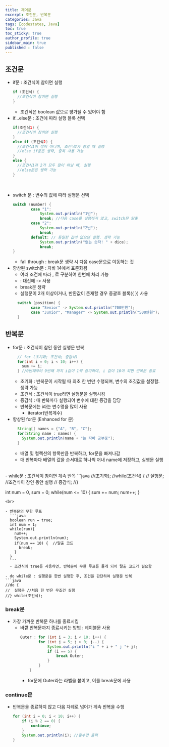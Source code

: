 ```yaml
---
title: 제어문
excerpt: 조건문, 반복문
categories: Java
tags: [codestates, Java]
toc: true
toc_sticky: true
author_profile: true
sidebar_main: true
published : false
---
```


## 조건문 
- if문 : 조건식이 참이면 실행
  ```java
  if (조건식) {
    //조건식이 참이면 실행
  }
  ```
  - 조건식은 boolean 값으로 평가될 수 있어야 함
- if...else문 : 조건에 따라 실행 블록 선택
  ```java
  if(조건식1) {
	//조건식이 참이면 실행
  } 
  else if (조건식2) {
    //조건식1이 참이 아니며, 조건식2가 참일 때 실행
    //else if문은 생략, 중복 사용 가능
  } 
  else {
    //조건식1과 2가 모두 참이 아닐 때, 실행
    //else문은 생략 가능
  }
  ```
<br>

- switch 문 : 변수의 값에 따라 실행문 선택  
  ```java
  switch (number) {
          case "1":
              System.out.println("1번");
              break; //다음 case를 실행하지 않고, switch문 탈출
          case "2":
              System.out.println("2번");
              break;
          default: // 동일한 값이 없으면 실행. 생략 가능
              System.out.println("없는 숫자! " + dice);
              break;
  }
  ```
  - fall through : break문 생략 시 다음 case문으로 이동하는 것
- 향상된 switch문 : 자바 14에서 표준화됨
  - 여러 조건에 따라 , 로 구분하여 한번에 처리 가능
  - : 대신에 -> 사용
  - break문 생략
  - 실행문이 2개 이상이거나, 반환값이 존재할 경우 중괄호 블록({ }) 사용
  ```java
    switch (position) {
          case "Senior" -> System.out.println("700만원");
          case "Junior", "Manager" -> System.out.println("500만원");
    }
  ```

## 반복문
- for문 : 조건식이 참인 동안 실행문 반복
  ```java
    // for (초기화; 조건식; 증감식)
    for(int i = 0; i < 10; i++) {	
      sum += i;
    } //0번째부터 9번째 까지 i값이 1씩 증가하여, i 값이 10이 되면 반복문 종료
  ```
  - 초기화 : 반복문이 시작될 때 최초 한 번만 수행되며, 변수의 초깃값을 설정함. 생략 가능
  - 조건식 : 조건식이 true라면 실행문을 실행시킴
  - 증감식 : 매 반복마다 실행되어 변수에 대한 증감을 담당
  - 반복문에는 i라는 변수명을 많이 사용
    - iterator(반복계수)
- 향상된 for문 (Enhanced for 문)
  ```java
    String[] names = {"A", "B", "C"};
    for(String name : names) {
      System.out.println(name + "는 자바 공부중");
    }
  ```
  - 배열 및 컬렉션의 항목만큼 반복하고, for문을 빠져나감
  - 매 반복마다 배열의 값을 순서대로 하나씩 꺼내 name에 저장하고, 실행문 실행
<br>
- while문 : 조건식이 참이면 계속 반목 
  ```java
  //(초기화);
  //while(조건식) {
  //  실행문; //조건식이 참인 동안 실행
  //  증감식;
  //}

  int num = 0, sum = 0;
  while(num <= 10) {
    sum += num; 
    num++;
  }
  ```
  <br>

  - 반복문의 무한 루프
    ```java
    boolean run = true;
    int num = 1;
    while(run){ 
      num++; 
      System.out.println(num); 
      if(num == 10) {  //탈출 코드
        break; 
      }
    }
    ```
    - 조건식에 true를 사용하면, 반복문이 무한 루프를 돌게 되어 탈출 코드가 필요함

- do while문 : 실행문을 한번 실행한 후, 조건을 판단하여 실행문 반복
  ```java
  //do {
  //  실행문 //처음 한 번은 무조건 실행
  //} while(조건식);
  ```

### break문
- 가장 가까운 반복문 하나를 종료시킴
  - 바깥 반복문까지 종료시키는 방법 : 레이블문 사용
    ```java
    Outer : for (int i = 3; i < 10; i++) {
            for (int j = 5; j > 0; j--) {
                System.out.println("i " + i + " j "+ j);
                if (i == 5) {
                    break Outer;
                }
            }
        }
    ```
    - for문에 Outer라는 라벨을 붙이고, 이를 break문에 사용

### continue문
- 반복문을 종료하지 않고 다음 차례로 넘어가 계속 반복을 수행
  ```java
  for (int i = 0; i < 10; i++) {
      if (i % 2 == 0) { 
          continue;
      }
      System.out.println(i); //홀수만 출력
  }
  ```